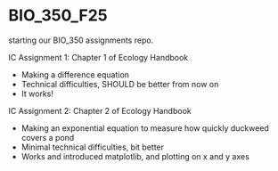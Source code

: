 # BIO_350_F25

starting our BIO_350 assignments repo.

IC Assignment 1: Chapter 1 of Ecology Handbook
- Making a difference equation
- Technical difficulties, SHOULD be better from now on
- It works!

IC Assignment 2: Chapter 2 of Ecology Handbook
- Making an exponential equation to measure how quickly duckweed covers a pond
- Minimal technical difficulties, bit better
- Works and introduced matplotlib, and plotting on x and y axes